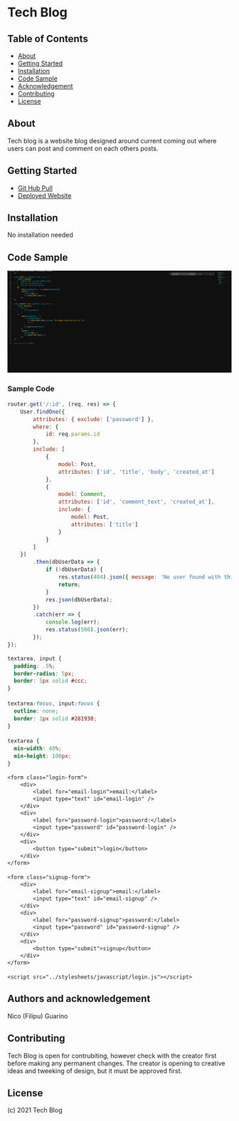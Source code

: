 # Tech Blog

## Table of Contents

- [About](#about)
- [Getting Started](#getting-started)
- [Installation](#installation)
- [Code Sample](#code-sample)
- [Acknowledgement](#acknowledgement)
- [Contributing](#contributing)
- [License](#license)

## About <a name = "about"></a>

Tech blog is a website blog designed around current coming out where users can post and comment on each others posts.

## Getting Started <a name = "getting-started"></a>

* [Git Hub Pull](https://github.com/nicoguarino/note-taker.git)
* [Deployed Website](https://nicoguarino-note-taker.herokuapp.com/notes)

## Installation <a name = "installation"></a>

No installation needed 

## Code Sample <a name = "code-sample"></a>

![Sample Code](https://github.com/nicoguarino/tech-blog/blob/main/images/sample_code.PNG?raw=true "Sample Code")

### Sample Code
```JavaScript Sample
router.get('/:id', (req, res) => {
    User.findOne({
        attributes: { exclude: ['password'] },
        where: {
            id: req.params.id
        },
        include: [
            {
                model: Post,
                attributes: ['id', 'title', 'body', 'created_at']
            },
            {
                model: Comment,
                attributes: ['id', 'comment_text', 'created_at'],
                include: {
                    model: Post,
                    attributes: ['title']
                }
            }
        ]
    })
        .then(dbUserData => {
            if (!dbUserData) {
                res.status(404).json({ message: 'No user found with this id' });
                return;
            }
            res.json(dbUserData);
        })
        .catch(err => {
            console.log(err);
            res.status(500).json(err);
        });
});
```
```CSS Sample
textarea, input {
  padding: .5%;
  border-radius: 5px;
  border: 1px solid #ccc;
}

textarea:focus, input:focus {
  outline: none;
  border: 1px solid #281930;
}

textarea {
  min-width: 40%;
  min-height: 100px;
}
```
```Handlebars Sample
<form class="login-form">
    <div>
        <label for="email-login">email:</label>
        <input type="text" id="email-login" />
    </div>
    <div>
        <label for="password-login">password:</label>
        <input type="password" id="password-login" />
    </div>
    <div>
        <button type="submit">login</button>
    </div>
</form>

<form class="signup-form">
    <div>
        <label for="email-signup">email:</label>
        <input type="text" id="email-signup" />
    </div>
    <div>
        <label for="password-signup">password:</label>
        <input type="password" id="password-signup" />
    </div>
    <div>
        <button type="submit">signup</button>
    </div>
</form>

<script src="../stylesheets/javascript/login.js"></script>
```

## Authors and acknowledgement <a name = "acknowledgement"></a>

Nico (Filipu) Guarino


## Contributing <a name = "contributing"></a>

Tech Blog is open for contrubiting, however check with the creator first before making any permanent changes. The creator is opening to creative ideas and tweeking of design, but it must be approved first.

## License <a name = "license">

(c) 2021 Tech Blog